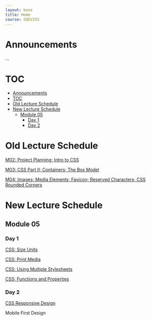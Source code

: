 ```yaml
---
layout: base
title: Home
course: SDEV255
---
```


# Announcements

...

# TOC

- [Announcements](#announcements)
- [TOC](#toc)
- [Old Lecture Schedule](#old-lecture-schedule)
- [New Lecture Schedule](#new-lecture-schedule)
  - [Module 05](#module-05)
    - [Day 1](#day-1)
    - [Day 2](#day-2)

# Old Lecture Schedule

[M02: Project Planning; Intro to CSS](m02.md)

[M03: CSS Part II; Containers; The Box Model](m03.md)

[M04: Images; Media Elements; Favicon; Reserved Characters; CSS Rounded Corners](m04.md)

# New Lecture Schedule

## Module 05

### Day 1

[CSS: Size Units](css_size_units.md)

[CSS: Print Media](css_print_media.md)

[CSS: Using Multiple Stylesheets](css_multiple_stylesheets.md)

[CSS: Functions and Properties](css_functions_properties.md)

### Day 2

[CSS Responsive Design](css_responsive_design.md)

Mobile First Design

<!-- [Mobile First Design](mobile_first_design.md) -->
